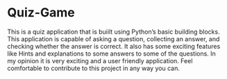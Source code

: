 # Quiz-Game
This is a quiz application that is buiilt using Python’s basic building blocks. This application is capable of asking a question, collecting an answer, and checking whether the answer is correct. It also has some exciting features like Hints and explanations to some answers to some of the questions. In my opinion it is very exciting and a user friendly application. Feel comfortable to contribute to this project in any way you can.
